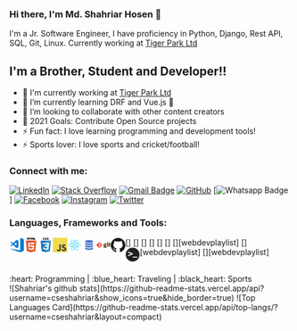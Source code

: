 ### Hi there, I'm Md. Shahriar Hosen 👋

I'm a Jr. Software Engineer, I have proficiency in Python, Django, Rest API, SQL, Git, Linux. Currently working at [Tiger Park Ltd](https://tiger-park.com/)

## I'm a Brother, Student and Developer!!

- 🔭 I'm currently working at [Tiger Park Ltd][jobwebsite]
- 🌱 I’m currently learning DRF and Vue.js 🤣
- 👯 I’m looking to collaborate with other content creators
- 🥅 2021 Goals: Contribute Open Source projects
- ⚡ Fun fact: I love learning programming and development tools!
- ⚡ Sports lover: I love sports and cricket/football!

### Connect with me:

<a href="https://www.linkedin.com/in/cseshahriar" target="_blank"><img src="https://img.shields.io/badge/LinkedIn-%230077B5.svg?&style=flat-square&logo=linkedin&logoColor=white" alt="LinkedIn"></a>
[![Stack Overflow](https://img.shields.io/badge/-Stack%20Overflow-222222?style=flat-square&logo=stack-overflow&logoColor=white&link=https://stackoverflow.com/users/10721366/riajul-kashem)](https://stackoverflow.com/users/10721366/cseshahriar)
[![Gmail Badge](https://img.shields.io/badge/-Gmail-c14438?style=flat-square&logo=Gmail&logoColor=white&link=mailto:cse.shahriar.hosen@gmail.com)](mailto:cse.shahriar.hosen@gmail.com)
[![GitHub](https://img.shields.io/badge/-GitHub-181717?style=flat-square&logo=github&link=https://github.com/cseshahriar/)](https://github.com/cseshahriar/)
[![Whatsapp Badge](https://img.shields.io/badge/-Whatsapp-4CA143?style=flat-square&labelColor=4CA143&logo=whatsapp&logoColor=white&link=https://api.whatsapp.com/send?phone=+88011710835653&text=Shhariar)]
<a href="https://www.facebook.com/cse.shahriar.hosen" target="_blank"><img src="https://img.shields.io/badge/Facebook-%231877F2.svg?&style=flat-square&logo=facebook&logoColor=white" alt="Facebook"></a>
<a href="https://www.instagram.com/cseshahriar" target="_blank"><img src="https://img.shields.io/badge/Instagram-%23E4405F.svg?&style=flat-square&logo=instagram&logoColor=white" alt="Instagram"></a>
[![Twitter](https://img.shields.io/badge/-Twitter-222222?style=flat-square&logo=twitter&logoColor=white&link=https://twitter.com/cseshahriar/)](https://twitter.com/cseshahriar/)
<br/>

### Languages, Frameworks and Tools:

[<img align="left" alt="Visual Studio Code" width="26px" src="https://raw.githubusercontent.com/github/explore/80688e429a7d4ef2fca1e82350fe8e3517d3494d/topics/visual-studio-code/visual-studio-code.png" />]
[<img align="left" alt="HTML5" width="26px" src="https://raw.githubusercontent.com/github/explore/80688e429a7d4ef2fca1e82350fe8e3517d3494d/topics/html/html.png" />]
[<img align="left" alt="CSS3" width="26px" src="https://raw.githubusercontent.com/github/explore/80688e429a7d4ef2fca1e82350fe8e3517d3494d/topics/css/css.png" />]
[<img align="left" alt="JavaScript" width="26px" src="https://raw.githubusercontent.com/github/explore/80688e429a7d4ef2fca1e82350fe8e3517d3494d/topics/javascript/javascript.png" />]
[<img align="left" alt="Vuejs" width="26px" src="https://raw.githubusercontent.com/github/explore/80688e429a7d4ef2fca1e82350fe8e3517d3494d/topics/react/react.png" />]
[<img align="left" alt="SQL" width="26px" src="https://raw.githubusercontent.com/github/explore/80688e429a7d4ef2fca1e82350fe8e3517d3494d/topics/sql/sql.png" />]
[<img align="left" alt="Git" width="26px" src="https://raw.githubusercontent.com/github/explore/80688e429a7d4ef2fca1e82350fe8e3517d3494d/topics/git/git.png" />][webdevplaylist]
[<img align="left" alt="GitHub" width="26px" src="https://raw.githubusercontent.com/github/explore/78df643247d429f6cc873026c0622819ad797942/topics/github/github.png" />][webdevplaylist]
[<img align="left" alt="Terminal" width="26px" src="https://raw.githubusercontent.com/github/explore/80688e429a7d4ef2fca1e82350fe8e3517d3494d/topics/terminal/terminal.png" />][webdevplaylist]

<br />
:heart: Programming | :blue_heart: Traveling | :black_heart: Sports
<br />
![Shahriar's github stats](https://github-readme-stats.vercel.app/api?username=cseshahriar&show_icons=true&hide_border=true)
![Top Languages Card](https://github-readme-stats.vercel.app/api/top-langs/?username=cseshahriar&layout=compact)
<br/>

[cseshahriar]: https://github.com/cseshahriar
[website]: https://github.com/cseshahriar
[jobwebsite]: https://tiger-park.com/
[website]: https://github.com/cseshahriar
[twitter]: https://github.com/cseshahriar
[youtube]: https://github.com/cseshahriar
[instagram]: https://github.com/cseshahriar
[linkedin]: https://github.com/cseshahriar
